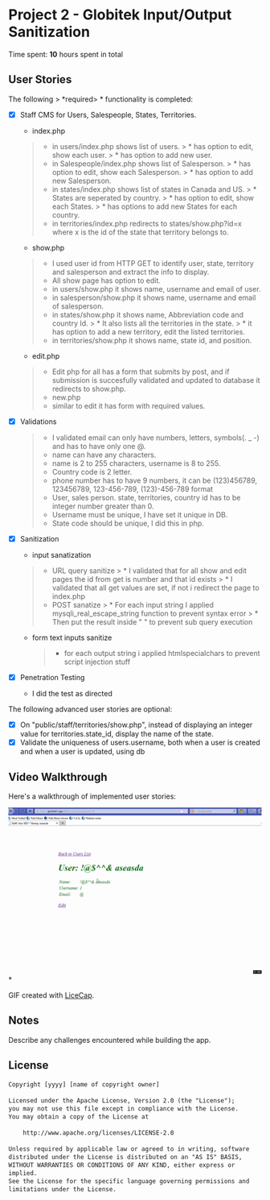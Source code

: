 # Project 2 - Globitek Input/Output Sanitization

Time spent: **10** hours spent in total

## User Stories

The following > *required> * functionality is completed:

- [x] Staff CMS for Users, Salespeople, States, Territories.
    * index.php 
    > * in users/index.php shows list of users.
        >    * has option to edit, show each user.
        >    * has option to add new user.
    > * in Salespeople/index.php shows list of Salesperson.
        >    * has option to edit, show each Salesperson.
        >    * has option to add new Salesperson.
     > * in states/index.php shows list of states in Canada and US.
        >    * States are seperated by country.
        >    * has option to edit, show each States.
        >    * has options to add new States for each country.
     > * in territories/index.php redirects to states/show.php?id=x where x is the id of the state that territory belongs to.
    
    * show.php 
    > * I used user id from HTTP GET to identify user, state, territory and salesperson and extract the info to display.
    > * All show page has option to edit.
    > * in users/show.php it shows name, username and email of user.
    > * in salesperson/show.php it shows name, username and email of salesperson.
    > * in states/show.php it shows name, Abbreviation code  and country Id.
        >    * It also lists all the territories in the state.
        >    * it has option to add a new territory, edit the listed territories.
    > * in territories/show.php it shows name, state id, and position.
    
    * edit.php
    > * Edit php for all has a form that submits by post, and if submission is succesfully validated and updated to database it redirects to show.php.
    > * new.php
    > * similar to edit it has form with required values.

- [x] Validations
    > * I validated email can only have numbers, letters, symbols(. _ -) and has to have only one @. 
    > * name can have any characters.
    > * name is 2 to 255 characters, username is 8 to 255.
    > * Country code is 2 letter.
    > * phone number has to have 9 numbers, it can be (123)456789, 123456789, 123-456-789, (123)-456-789 format
    > * User, sales person. state, territories, country id has to be integer number greater than 0.
    > * Username must be unique, I have set it unique in DB.
    > * State code should be unique, I did this in php.

- [x] Sanitization
    * input sanatization
    > * URL query sanitize
        > * I validated that for all show and edit pages the id from get is number and that id exists
        > * I validated that all get values are set, if not i redirect the page to index.php
    > * POST sanatize
        > * For each input string I applied mysqli_real_escape_string function to prevent syntax error
        > * Then put the result inside " " to prevent sub query execution
    * form text inputs  sanitize
        > * for each output string i applied htmlspecialchars to prevent script injection stuff

- [x] Penetration Testing
    * I did the test as directed

The following advanced user stories are optional:

- [x] On "public/staff/territories/show.php", instead of displaying an integer value for territories.state_id, display the name of the state.
- [x] Validate the uniqueness of users.username, both when a user is created and when a user is updated, using db 

## Video Walkthrough

Here's a walkthrough of implemented user stories:

<img src='https://github.com/t17711/web_security_Globitek_CMS_Week2/blob/master/walkthrough.gif' title='Video Walkthrough' width='' alt='Video Walkthrough' /> *

GIF created with [LiceCap](http://www.cockos.com/licecap/).

## Notes

Describe any challenges encountered while building the app.

## License

    Copyright [yyyy] [name of copyright owner]

    Licensed under the Apache License, Version 2.0 (the "License");
    you may not use this file except in compliance with the License.
    You may obtain a copy of the License at

        http://www.apache.org/licenses/LICENSE-2.0

    Unless required by applicable law or agreed to in writing, software
    distributed under the License is distributed on an "AS IS" BASIS,
    WITHOUT WARRANTIES OR CONDITIONS OF ANY KIND, either express or implied.
    See the License for the specific language governing permissions and
    limitations under the License.
